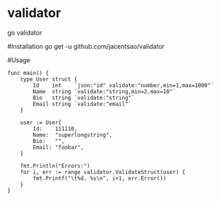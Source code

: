 # validator
go validator

#Installation
go get -u github.com/jacentsao/validator

#Usage

```golang
func main() {
	type User struct {
		Id    int    `json:"id" validate:"number,min=1,max=1000"`
		Name  string `validate:"string,min=2,max=10"`
		Bio   string `validate:"string"`
		Email string `validate:"email"`
	}

	user := User{
		Id:    111110,
		Name:  "superlongstring",
		Bio:   "",
		Email: "foobar",
	}

	fmt.Println("Errors:")
	for i, err := range validator.ValidateStruct(user) {
		fmt.Printf("\t%d. %s\n", i+1, err.Error())
	}
}
```